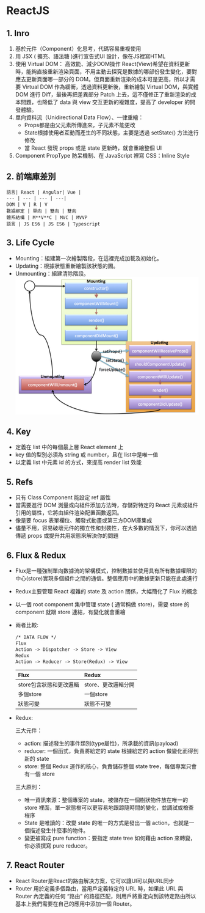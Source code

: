 # ReactJS

## 1. Inro
1. 基於元件（Component）化思考，代碼容易重複使用
2. 用 JSX ( 擴充、語法糖 )進行宣告式UI 設計，像在JS裡寫HTML
3. 使用 Virtual DOM：
    高效能、減少DOM操作
    React(View)希望在資料更新時，能夠直接重新渲染頁面，不用主動去探究是數據的哪部份發生變化，要對應去更新頁面哪一部分的 DOM。但頁面重新渲染的成本可是更高，所以才需要 Virtual DOM 作為緩衝，透過資料更新後，重新繪製 Virtual DOM，與實體 DOM 進行 Diff，最後再把差異部分 Patch 上去，這不僅修正了重新渲染的成本問題，也降低了 data 與 view 交互更新的複雜度，提高了 developer 的開發體驗。
4. 單向資料流（Unidirectional Data Flow）、一律重繪：
    - Props都是由父元素所傳進來，子元素不能更改
    - State根據使用者互動而產生的不同狀態，主要是透過 setState() 方法進行修改
    - 當 React 發現 props 或是 state 更新時，就會重繪整個 UI
5. Component PropType 防呆機制、在 JavaScript 裡寫 CSS：Inline Style

## 2. 前端庫差別

    語言| React | Angular| Vue |
    --- | --- | --- | ---|
    DOM | V | R | V
    數據綁定 | 單向 | 雙向 | 雙向
    體系結構 | M**V**C | MVC | MVVP
    語言 | JS ES6 | JS ES6 | Typescript

## 3. Life Cycle
- Mounting：組建第一次繪製階段，在這裡完成加載及初始化。
- Updating：根據狀態重新繪製該狀態的圖。
- Unmounting：組建清除階段。
![image](https://github.com/Ccj82378/Interview_QA/blob/main/img/LIfeCycle.png)

## 4. Key
- 定義在 list 中的每個最上層 React element 上
- key 值的型別必須為 string 或 number，且在 list中是唯一值
- 以定義 list 中元素 id 的方式，來提高 render list 效能

## 5. Refs
- 只有 Class Component 能設定 ref 屬性
- 當需要進行 DOM 測量或向組件添加方法時，存儲對特定的 React 元素或組件引用的屬性，它將由組件渲染配置函數返回。
- 像是要 focus 表單欄位、觸發式動畫或第三方DOM庫集成
- 儘量不用，容易破壞元件的獨立性和封裝性，在大多數的情況下，你可以透過傳遞 props 或提升共用狀態來解決你的問題

## 6. Flux & Redux
- Flux是一種強制單向數據流的架構模式，控制數據並使用具有所有數據權限的中心(store)實現多個組件之間的通信。整個應用中的數據更新只能在此處進行
- Redux主要管理 React 複雜的 state 及 action 關係，大幅簡化了 Flux 的概念
- 以一個 root component 集中管理 state ( 通常稱做 store)，需要 store 的 component 就跟 store 連結，有變化就會重繪
- 兩者比較:
    ```
    /* DATA FLOW */
    Flux
    Action -> Dispatcher -> Store -> View
    Redux
    Action -> Reducer -> Store(Redux) -> View
    ```
    Flux|Redux
    --- | ---
    store包含狀態和更改邏輯|store、更改邏輯分開
    多個store|一個store
    狀態可變|狀態不可變

- Redux:

    三大元件：
    - action: 描述發生的事件類別(type屬性)，所承載的資訊(payload)
    - reducer: 一個函式，負責將給定的 state 根據給定的 action 做變化而得到新的 state
    - store: 整個 Redux 運作的核心，負責儲存整個 state tree，每個專案只會有一個 store

    三大原則：
    - 唯一資訊來源：整個專案的 state，被儲存在一個樹狀物件放在唯一的 store 裡面，單一狀態樹可以更容易地跟踪隨時間的變化，並調試或檢查程序
    - State 是唯讀的：改變 state 的唯一的方式是發出一個 action，也就是一個描述發生什麼事的物件。
    - 變更被寫成 pure function：要指定 state tree 如何藉由 action 來轉變，你必須撰寫 pure reducer。

## 7. React Router
- React Router是React的路由解决方案，它可以讓UI可以與URL同步
- Router 用於定義多個路由，當用戶定義特定的 URL 時，如果此 URL 與 Router 內定義的任何 “路由” 的路徑匹配，則用戶將重定向到該特定路由所以基本上我們需要在自己的應用中添加一個 Router。
